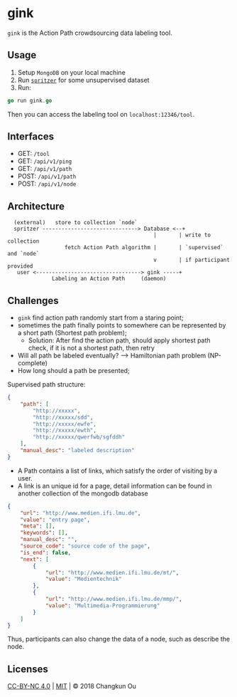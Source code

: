 # gink

`gink` is the Action Path crowdsourcing data labeling tool.

## Usage

1. Setup `MongoDB` on your local machine
2. Run [`spritzer`](https://github.com/changkun/spritzer) for some unsupervised dataset
3. Run:

```go
go run gink.go
```

Then you can access the labeling tool on `localhost:12346/tool`.

## Interfaces

- GET: `/tool`
- GET: `/api/v1/ping`
- GET: `/api/v1/path`
- POST: `/api/v1/path`
- POST: `/api/v1/node`

## Architecture

```
  (external)   store to collection `node`
  spritzer ------------------------------> Database <--+
                                              |       | write to collection
                  fetch Action Path algorithm |       | `supervised` and `node` 
                                              v       | if participant provided
   user <---------------------------------> gink -----+
              Labeling an Action Path     (daemon)
```

## Challenges

- `gink` find action path randomly start from a staring point;
- sometimes the path finally points to somewhere can be represented by a short path (Shortest path problem);
    - Solution: After find the action path, should apply shortest path check, if it is not a shortest path, then retry
- Will all path be labeled eventually? --> Hamiltonian path problem (NP-complete)
- How long should a path be presented;

Supervised path structure:

```json
{
    "path": [
        "http://xxxxx",
        "http://xxxxx/sdd",
        "http://xxxxx/ewfe",
        "http://xxxxx/ewth",
        "http://xxxxx/qwerfwb/sgfddh"
    ],
    "manual_desc": "labeled description"
}
```

- A Path contains a list of links, which satisfy the order of visiting by a user.
- A link is an unique id for a page, detail information can be found in another collection of the mongodb database

```json
{
    "url": "http://www.medien.ifi.lmu.de",
    "value": "entry page",
    "meta": [],
    "keywords": [],
    "manual_desc": "",
    "source_code": "source code of the page",
    "is_end": false,
    "next": [
        {
            "url": "http://www.medien.ifi.lmu.de/mt/",
            "value": "Medientechnik"
        },
        {
            "url": "http://www.medien.ifi.lmu.de/mmp/",
            "value": "Multimedia-Programmierung"
        }
    ]
}
```

Thus, participants can also change the data of a node, such as describe the node.


## Licenses

 [CC-BY-NC 4.0](http://creativecommons.org/licenses/by-nc/4.0/) | [MIT](../LICENSE) | &copy; 2018 Changkun Ou
